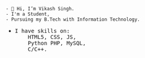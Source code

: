 
<!--- 👀 I’m interested in ...
- 🌱 I’m currently learning ...
- 💞️ I’m looking to collaborate on ...
- 📫 How to reach me ...
--->
```text
- 👋 Hi, I’m Vikash Singh.
- I'm a Student, 
- Pursuing my B.Tech with Information Technology.

```
- <pre>I have skills on: 
      HTML5, CSS, JS, 
      Python PHP, MySQL, 
      C/C++.</pre>
<!---
VikashSingh01c/VikashSingh01c is a ✨ special ✨ repository because its `README.md` (this file) appears on your GitHub profile.
You can click the Preview link to take a look at your changes.
--->
